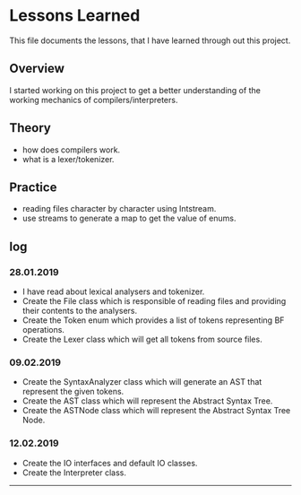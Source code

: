 # Lessons Learned

This file documents the lessons, that I have learned through out this project.

## Overview

I started working on this project to get a better understanding of the working mechanics of compilers/interpreters.


## Theory
+ how does compilers work.
+ what is a lexer/tokenizer.

## Practice
+ reading files character by character using Intstream.
+ use streams to generate a map to get the value of enums.

## log

### 28.01.2019
+ I have read about lexical analysers and tokenizer.
+ Create the File class which is responsible of reading files and providing their contents to the analysers.
+ Create the Token enum which provides a list of tokens representing BF operations.
+ Create the Lexer class which will get all tokens from source files.

### 09.02.2019
+ Create the SyntaxAnalyzer class which will generate an AST that represent the given tokens.
+ Create the AST class which will represent the Abstract Syntax Tree.
+ Create the ASTNode class which will represent the Abstract Syntax Tree Node.
### 12.02.2019
+ Create the IO interfaces and default IO classes.
+ Create the Interpreter class.
-----------------------------------------------------------------------
